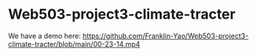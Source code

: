 # Web503-project3-climate-tracter

We have a demo here: https://github.com/Franklin-Yao/Web503-project3-climate-tracter/blob/main/00-23-14.mp4
